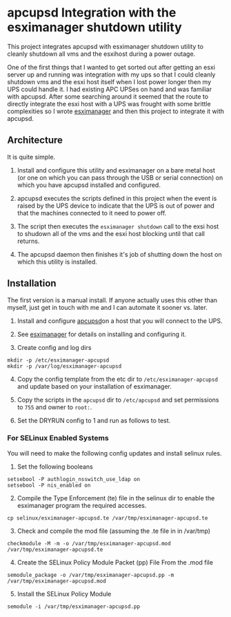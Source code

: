 # apcupsd Integration with the esximanager shutdown utility

This project integrates apcupsd with esximanager shutdown utility to cleanly shutdown all vms and the esxihost during a power outage.

One of the first things that I wanted to get sorted out after getting an esxi server up and running was integration with my ups so that I could cleanly shutdown vms and the esxi host itself when I lost power longer then my UPS could handle it.  I had existing APC UPSes on hand and was familiar with apcupsd.  After some searching around it seemed that the route to directly integrate the esxi host with a UPS was frought with some brittle complexities so I wrote [esximanager](https://github.com/rchapin/esximanager) and then this project to integrate it with apcupsd.

## Architecture

It is quite simple.

1. Install and configure this utility and esximanager on a bare metal host (or one on which you can pass through the USB or serial connection) on which you have apcupsd installed and configured.

2. apcupsd executes the scripts defined in this project when the event is raised by the UPS device to indicate that the UPS is out of power and that the machines connected to it need to power off.

3. The script then executes the ```esximanager shutdown``` call to the exsi host to shudown all of the vms and the esxi host blocking until that call returns.

3. The apcupsd daemon then finishes it's job of shutting down the host on which this utility is installed.

## Installation

The first version is a manual install.  If anyone actually uses this other than myself, just get in touch with me and I can automate it sooner vs. later.

1.  Install and configure [apcupsd](http://www.apcupsd.org/)on a host that you will connect to the UPS.

2.  See [esximanager](https://github.com/rchapin/esximanager) for details on installing and configuring it.

3.  Create config and log dirs

```
mkdir -p /etc/esximanager-apcupsd
mkdir -p /var/log/esximanager-apcupsd
```

4.  Copy the config template from the etc dir to ```/etc/esximanager-apcupsd``` and update based on your installation of esximanager.

5.  Copy the scripts in the ```apcupsd``` dir to ```/etc/apcupsd``` and set permissions to ```755``` and owner to ```root:```.

6.  Set the DRYRUN config to 1 and run as follows to test.

### For SELinux Enabled Systems

You will need to make the following config updates and install selinux rules.

1. Set the following booleans

```
setsebool -P authlogin_nsswitch_use_ldap on
setsebool -P nis_enabled on
```

2. Compile the Type Enforcement (te) file in the selinux dir to enable the esximanager program the required accesses.
```
cp selinux/esximanager-apcupsd.te /var/tmp/esximanager-apcupsd.te
```

3. Check and compile the mod file (assuming the .te file in in /var/tmp)
```
checkmodule -M -m -o /var/tmp/esximanager-apcupsd.mod /var/tmp/esximanager-apcupsd.te
```

4. Create the SELinux Policy Module Packet (pp) File From the .mod file
```
semodule_package -o /var/tmp/esximanager-apcupsd.pp -m /var/tmp/esximanager-apcupsd.mod
```

5. Install the SELinux Policy Module
```
semodule -i /var/tmp/esximanager-apcupsd.pp
```

